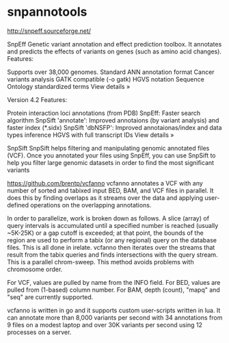 # snpannotools
http://snpeff.sourceforge.net/

SnpEff
Genetic variant annotation and effect prediction toolbox. It annotates and predicts the effects of variants on genes (such as amino acid changes). 
Features:

Supports over 38,000 genomes.
Standard ANN annotation format
Cancer variants analysis
GATK compatible (-o gatk)
HGVS notation
Sequence Ontology standardized terms
View details »

Version 4.2
Features:

Protein interaction loci annotations (from PDB)
SnpEff: Faster search algorithm
SnpSift 'annotate': Improved annotaions (by variant analysis) and faster index (*.sidx)
SnpSift 'dbNSFP': Improved annotaionas/index and data types inference
HGVS with full transcript IDs
View details »

SnpSift
SnpSift helps filtering and manipulating genomic annotated files (VCF). Once you annotated your files using SnpEff, you can use SnpSift to help you filter large genomic datasets in order to find the most significant variants


https://github.com/brentp/vcfanno
vcfanno annotates a VCF with any number of sorted and tabixed input BED, BAM, and VCF files in parallel. It does this by finding overlaps as it streams over the data and applying user-defined operations on the overlapping annotations.

In order to parallelize, work is broken down as follows. A slice (array) of query intervals is accumulated until a specified number is reached (usually ~5K-25K) or a gap cutoff is exceeded; at that point, the bounds of the region are used to perform a tabix (or any regional) query on the database files. This is all done in irelate. vcfanno then iterates over the streams that result from the tabix queries and finds intersections with the query stream. This is a parallel chrom-sweep. This method avoids problems with chromosome order.

For VCF, values are pulled by name from the INFO field. For BED, values are pulled from (1-based) column number. For BAM, depth (count), "mapq" and "seq" are currently supported.

vcfanno is written in go and it supports custom user-scripts written in lua. It can annotate more than 8,000 variants per second with 34 annotations from 9 files on a modest laptop and over 30K variants per second using 12 processes on a server.

